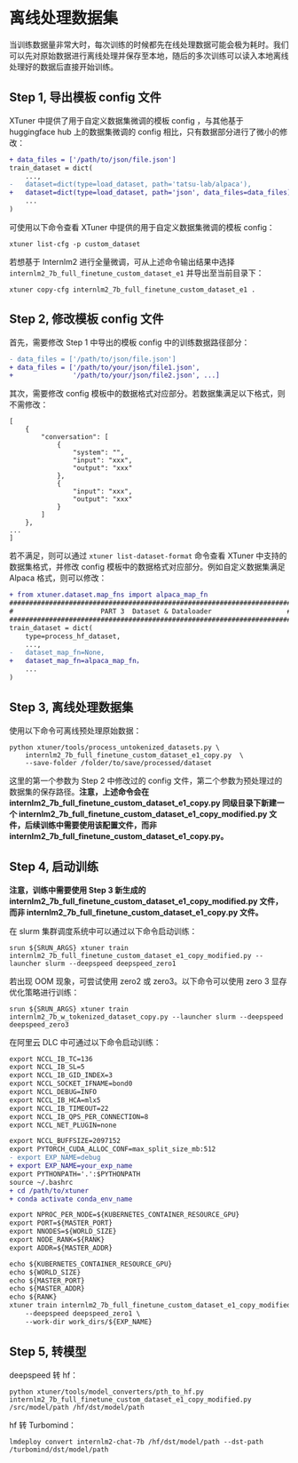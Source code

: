 # 离线处理数据集

当训练数据量非常大时，每次训练的时候都先在线处理数据可能会极为耗时。我们可以先对原始数据进行离线处理并保存至本地，随后的多次训练可以读入本地离线处理好的数据后直接开始训练。

## Step 1, 导出模板 config 文件

XTuner 中提供了用于自定义数据集微调的模板 config ，与其他基于 huggingface hub 上的数据集微调的 config 相比，只有数据部分进行了微小的修改：

```diff
+ data_files = ['/path/to/json/file.json']
train_dataset = dict(
    ...,
-   dataset=dict(type=load_dataset, path='tatsu-lab/alpaca'),
+   dataset=dict(type=load_dataset, path='json', data_files=data_files),
    ...
)
```

可使用以下命令查看 XTuner 中提供的用于自定义数据集微调的模板 config：

```
xtuner list-cfg -p custom_dataset
```

若想基于 Internlm2 进行全量微调，可从上述命令输出结果中选择 `internlm2_7b_full_finetune_custom_dataset_e1` 并导出至当前目录下：

```
xtuner copy-cfg internlm2_7b_full_finetune_custom_dataset_e1 .
```

## Step 2, 修改模板 config 文件

首先，需要修改 Step 1 中导出的模板 config 中的训练数据路径部分：

```diff
- data_files = ['/path/to/json/file.json']
+ data_files = ['/path/to/your/json/file1.json',
+               '/path/to/your/json/file2.json', ...]
```

其次，需要修改 config 模板中的数据格式对应部分。若数据集满足以下格式，则不需修改：

```
[
    {
        "conversation": [
            {
                "system": "",
                "input": "xxx",
                "output": "xxx"
            },
            {
                "input": "xxx",
                "output": "xxx"
            }
        ]
    },
...
]
```

若不满足，则可以通过 `xtuner list-dataset-format` 命令查看 XTuner 中支持的数据集格式，并修改 config 模板中的数据格式对应部分。例如自定义数据集满足 Alpaca 格式，则可以修改：

```diff
+ from xtuner.dataset.map_fns import alpaca_map_fn
#######################################################################
#                      PART 3  Dataset & Dataloader                   #
#######################################################################
train_dataset = dict(
    type=process_hf_dataset,
    ...,
-   dataset_map_fn=None,
+   dataset_map_fn=alpaca_map_fn，
    ...
)
```

## Step 3, 离线处理数据集

使用以下命令可离线预处理原始数据：

```
python xtuner/tools/process_untokenized_datasets.py \
    internlm2_7b_full_finetune_custom_dataset_e1_copy.py  \
    --save-folder /folder/to/save/processed/dataset
```

这里的第一个参数为 Step 2 中修改过的 config 文件，第二个参数为预处理过的数据集的保存路径。**注意，上述命令会在 internlm2_7b_full_finetune_custom_dataset_e1_copy.py 同级目录下新建一个 internlm2_7b_full_finetune_custom_dataset_e1_copy_modified.py 文件，后续训练中需要使用该配置文件，而非 internlm2_7b_full_finetune_custom_dataset_e1_copy.py。**

## Step 4, 启动训练

**注意，训练中需要使用 Step 3 新生成的 internlm2_7b_full_finetune_custom_dataset_e1_copy_modified.py 文件，而非 internlm2_7b_full_finetune_custom_dataset_e1_copy.py 文件。**

在 slurm 集群调度系统中可以通过以下命令启动训练：

```
srun ${SRUN_ARGS} xtuner train internlm2_7b_full_finetune_custom_dataset_e1_copy_modified.py --launcher slurm --deepspeed deepspeed_zero1
```

若出现 OOM 现象，可尝试使用 zero2 或 zero3。以下命令可以使用 zero 3 显存优化策略进行训练：

```
srun ${SRUN_ARGS} xtuner train internlm2_7b_w_tokenized_dataset_copy.py --launcher slurm --deepspeed deepspeed_zero3
```

在阿里云 DLC 中可通过以下命令启动训练：

```diff
export NCCL_IB_TC=136
export NCCL_IB_SL=5
export NCCL_IB_GID_INDEX=3
export NCCL_SOCKET_IFNAME=bond0
export NCCL_DEBUG=INFO
export NCCL_IB_HCA=mlx5
export NCCL_IB_TIMEOUT=22
export NCCL_IB_QPS_PER_CONNECTION=8
export NCCL_NET_PLUGIN=none

export NCCL_BUFFSIZE=2097152
export PYTORCH_CUDA_ALLOC_CONF=max_split_size_mb:512
- export EXP_NAME=debug
+ export EXP_NAME=your_exp_name
export PYTHONPATH='.':$PYTHONPATH
source ~/.bashrc
+ cd /path/to/xtuner
+ conda activate conda_env_name

export NPROC_PER_NODE=${KUBERNETES_CONTAINER_RESOURCE_GPU}
export PORT=${MASTER_PORT}
export NNODES=${WORLD_SIZE}
export NODE_RANK=${RANK}
export ADDR=${MASTER_ADDR}

echo ${KUBERNETES_CONTAINER_RESOURCE_GPU}
echo ${WORLD_SIZE}
echo ${MASTER_PORT}
echo ${MASTER_ADDR}
echo ${RANK}
xtuner train internlm2_7b_full_finetune_custom_dataset_e1_copy_modified.py \
    --deepspeed deepspeed_zero1 \
    --work-dir work_dirs/${EXP_NAME}
```

## Step 5, 转模型

deepspeed 转 hf：

```
python xtuner/tools/model_converters/pth_to_hf.py internlm2_7b_full_finetune_custom_dataset_e1_copy_modified.py /src/model/path /hf/dst/model/path
```

hf 转 Turbomind：

```
lmdeploy convert internlm2-chat-7b /hf/dst/model/path --dst-path /turbomind/dst/model/path
```
